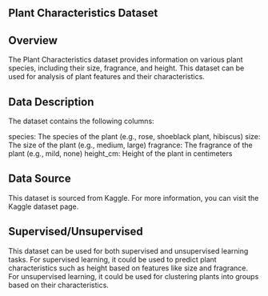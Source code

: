## Plant Characteristics Dataset

## Overview
The Plant Characteristics dataset provides information on various plant species, including their size, fragrance, and height. This dataset can be used for analysis of plant features and their characteristics.

## Data Description
The dataset contains the following columns:

species: The species of the plant (e.g., rose, shoeblack plant, hibiscus)
size: The size of the plant (e.g., medium, large)
fragrance: The fragrance of the plant (e.g., mild, none)
height_cm: Height of the plant in centimeters

## Data Source
This dataset is sourced from Kaggle. For more information, you can visit the Kaggle dataset page.

## Supervised/Unsupervised
This dataset can be used for both supervised and unsupervised learning tasks. For supervised learning, it could be used to predict plant characteristics such as height based on features like size and fragrance. For unsupervised learning, it could be used for clustering plants into groups based on their characteristics.
